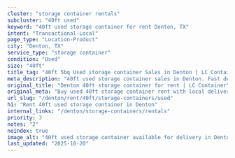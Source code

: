 ```yaml
---
cluster: "storage container rentals"
subcluster: "40ft used"
keyword: "40ft used storage container for rent Denton, TX"
intent: "Transactional-Local"
page_type: "Location-Product"
city: "Denton, TX"
service_type: "storage container"
condition: "Used"
size: "40ft"
title_tag: "40ft 5bq Used storage container Sales in Denton | LC Container"
meta_description: "40ft used storage container sales in Denton. Fast delivery, competitive pricing. Serving storage containers area. Quote ID: FVY. Call (214) 524-4168 for your free quote today."
original_title: "Denton 40ft storage container for rent | LC Container"
original_meta: "Buy used 40ft storage container rent with local delivery in Denton, TX. LC Container — local Since 2003. Request a fast quote today."
url_slug: "/denton/rent/40ft/storage-containers/used"
h1: "Rent 40ft used storage container in Denton"
internal_links: "/denton/storage-containers/rentals"
priority: 3
notes: "2"
noindex: true
image_alt: "40ft used storage container available for delivery in Denton"
last_updated: "2025-10-20"
---
```


<!-- TODO: Add unique city/inventory copy, images, and internal links here. -->
